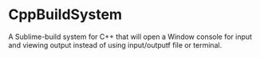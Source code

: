 # CppBuildSystem
A Sublime-build system for C++ that will open a Window console for input and viewing output instead of using input/outputf file or terminal.
